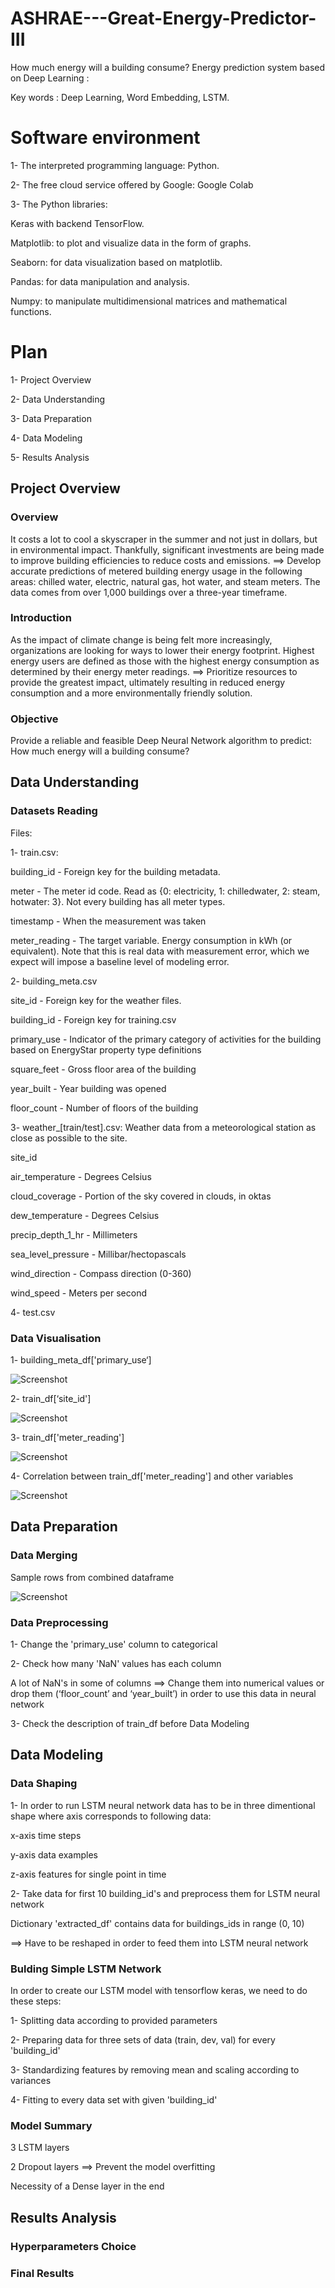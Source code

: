 # ASHRAE---Great-Energy-Predictor-III
How much energy will a building consume?
Energy prediction system based on Deep Learning :

Key words : Deep Learning, Word Embedding, LSTM.

# Software environment

1- The interpreted programming language: Python.

2- The free cloud service offered by Google: Google Colab

3- The Python libraries:

   Keras with backend TensorFlow.

   Matplotlib: to plot and visualize data in the form of graphs.
                       
   Seaborn: for data visualization based on matplotlib.
                       
   Pandas: for data manipulation and analysis.
                       
   Numpy: to manipulate multidimensional matrices and mathematical functions.
   
# Plan

1-	Project Overview

2-	Data Understanding

3-	Data Preparation

4-	Data Modeling

5- Results Analysis

## Project Overview

### Overview

It costs a lot to cool a skyscraper in the summer and not just in dollars, but in environmental impact. Thankfully, significant investments are being made to improve building efficiencies to reduce costs and emissions.
==> Develop accurate predictions of metered building energy usage in the following areas: chilled water, electric, natural gas, hot water, and steam meters. The data comes from over 1,000 buildings over a three-year timeframe.

### Introduction

As the impact of climate change is being felt more increasingly, organizations are looking for ways to lower their energy footprint. Highest energy users are defined as those with the highest energy consumption as determined by their energy meter readings.
==> Prioritize resources to provide the greatest impact, ultimately resulting in reduced energy consumption and a more environmentally friendly solution.

### Objective

Provide a reliable and feasible Deep Neural Network algorithm to predict: How much energy will a building consume?

## Data Understanding

### Datasets Reading

Files:

1- train.csv:

building_id - Foreign key for the building metadata.

meter - The meter id code. Read as {0: electricity, 1: chilledwater, 2: steam, hotwater: 3}. Not every building has all meter types.

timestamp - When the measurement was taken

meter_reading - The target variable. Energy consumption in kWh (or equivalent). Note that this is real data with measurement error, which we expect will impose a baseline level of modeling error.

2- building_meta.csv

site_id - Foreign key for the weather files.

building_id - Foreign key for training.csv

primary_use - Indicator of the primary category of activities for the building based on EnergyStar property type definitions

square_feet - Gross floor area of the building

year_built - Year building was opened

floor_count - Number of floors of the building

3- weather_[train/test].csv: Weather data from a meteorological station as close as possible to the site.

site_id

air_temperature - Degrees Celsius

cloud_coverage - Portion of the sky covered in clouds, in oktas

dew_temperature - Degrees Celsius

precip_depth_1_hr - Millimeters

sea_level_pressure - Millibar/hectopascals

wind_direction - Compass direction (0-360)

wind_speed - Meters per second

4- test.csv

### Data Visualisation

1- building_meta_df['primary_use‘]

![Screenshot](téléchargement.png)

2- train_df[‘site_id']

![Screenshot](téléchargement4.png)

3- train_df['meter_reading']

![Screenshot](téléchargement1.png)

4- Correlation between train_df['meter_reading'] and other variables

![Screenshot](téléchargement3.png)

## Data Preparation

### Data Merging

Sample rows from combined dataframe

![Screenshot](Annotation.jpg)

### Data Preprocessing

1- Change the 'primary_use' column to categorical

2- Check how many 'NaN' values has each column

A lot of NaN's in some of columns ==> Change them into numerical values or drop them (‘floor_count’ and ‘year_built’) in order to use this data in neural network

3- Check the description of train_df before Data Modeling

## Data Modeling

### Data Shaping

1- In order to run LSTM neural network data has to be in three dimentional shape where axis corresponds to following data:

x-axis time steps

y-axis data examples

z-axis features for single point in time

2- Take data for first 10 building_id's and preprocess them for LSTM neural network

Dictionary 'extracted_df' contains data for buildings_ids in range (0, 10)

==> Have to be reshaped in order to feed them 	into LSTM neural network

### Bulding Simple LSTM Network

In order to create our LSTM model with tensorflow keras, we need to do these steps:

1- Splitting data according to provided parameters

2- Preparing data for three sets of data (train, dev, val) for every 'building_id'

3- Standardizing features by removing mean and scaling according to variances

4- Fitting to every data set with given 'building_id'

### Model Summary

3 LSTM layers

2 Dropout layers ==> Prevent the model overfitting

Necessity of a Dense layer in the end

## Results Analysis

### Hyperparameters Choice

### Final Results
